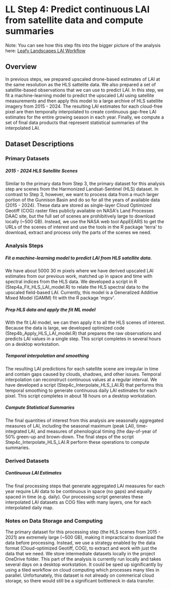 # LL Step 4: Predict continuous LAI from satellite data and compute summaries

Note: You can see how this step fits into the bigger picture of the analysis here: [Leafy Landscapes LAI Workflow](file:///workspace/e094b233-4dce-4599-bc85-a12ab329bda3/7JKZ-alrJKeD8D00oybKY?mode=edgeless\&blockIds=_regIoMN8N4PDItdjhHrc)

## Overview

In previous steps, we prepared upscaled drone-based estimates of LAI at the same resolution as the HLS sattelite data. We also prepared a set of satellite-based observations that we can use to predict LAI. In this step, we fit a machine-learning model to predict the upscaled LAI using satellite measurements and then apply this model to a large archive of HLS satellite imagery from 2015 - 2024. The resulting LAI estimates for each cloud-free pixel are then temporally interpolated to create continuous gap-free LAI estimates for the entire growing season in each year. Finally, we compute a set of final data products that represent statistical summaries of the interpolated LAI.

## Dataset Descriptions

### Primary Datasets

##### 2015 - 2024 HLS Satellite Scenes

Similar to the primary data from Step 3, the primary dataset for this analysis step are scenes from the Harmonized Landsat-Sentinel (HLS) dataset. In contrast to Step 3, however, we want to process data from a much larger portion of the Gunnison Basin and do so for all the years of available data (2015 - 2024). These data are stored as single-layer Cloud Optimized Geotiff (COG) raster files publicly available on NASA's Land Processes DAAC site, but the full set of scenes are prohibitively large to download locally (\~500 GB). Instead, we use the NASA web tool AppEEARS to get the URLs of the scenes of interest and use the tools in the R package 'terra' to download, extract and process only the parts of the scenes we need.

### Analysis Steps

##### Fit a machine-learning model to predict LAI from HLS satellite data.

We have about 5000 30 m pixels where we have derived upscaled LAI estimates from our previous work, matched up in space and time with spectral indices from the HLS data. We developed a script in R (Step4a\_Fit\_HLS\_LAI\_model.R) to relate the HLS spectral data to the upscaled field-based LAI. Currently, this model is a Generalized Additive Mixed Model (GAMM) fit with the R package 'mgcv'.

##### Prep HLS data and apply the fit ML model

With the fit LAI model, we can then apply it to all the HLS scenes of interest. Because the data is large, we developed optimized code (Step4b\_Apply\_HLS\_LAI\_model.R) that prepares the raw observations and predicts LAI values in a single step. This script completes in several hours on a desktop workstation.

##### Temporal interpolation and smoothing

The resulting LAI predictions for each satellite scene are irregular in time and contain gaps caused by clouds, shadows, and other issues. Temporal interpolation can reconstruct continuous values at a regular interval. We have developed a script (Step4c\_Interpolate\_HLS\_LAI.R) that performs this temporal smoothing to generate continuous daily LAI estimates for each pixel. This script completes in about 18 hours on a desktop workstation.

##### Compute Statistical Summaries

The final quantities of interest from this analysis are seasonally aggregated measures of LAI, including the seasonal maximum (peak LAI), time-integrated LAI, and measures of phenological timing (the day-of-year of 50% green-up and brown-down. The final steps of the script Step4c\_Interpolate\_HLS\_LAI.R perform these operations to compute summaries.

### Derived Datasets

##### Continuous LAI Estimates

The final processing steps that generate aggregated LAI measures for each year require LAI data to be continuous in space (no gaps) and equally spaced in time (e.g. daily). Our processing script generates these interpolated LAI datasets as COG files with many layers, one for each interpolated daily map. 

### Notes on Data Storage and Computing

The primary dataset for this processing step (the HLS scenes from 2015 - 2021) are extremely large (\~500 GB), making it impractical to download the data before processing. Instead, we use a strategy enabled by the data format (Cloud-optimized Geotiff, COG), to extract and work with just the data that we need. We store intermediate datasets locally in the project OneDrive folder. This part of the analysis is currently run locally and takes several days on a desktop workstation. It could be sped up significantly by using a tiled workflow on cloud computing which processes many tiles in parallel. Unfortunately, this dataset is not already on commerical cloud storage, so there would still be a significant bottleneck in data transfer.

